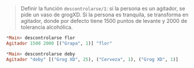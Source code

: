 > Definir la función `descontrolarse/1`: si la persona es un agitador, se pide un vaso de grogXD. Si la persona es tranquila, se transforma en agitador, donde por defecto tiene 1500 puntos de levante y 2000 de tolerancia alcohólica.

``` haskell
*Main> descontrolarse flor
Agitador 1500 2000 [("Grapa", 1)] "flor" 

*Main> descontrolarse deby
Agitador "deby" [("Grog XD", 25), ("Cerveza", 1), ("Grog XD", 1)]
```
